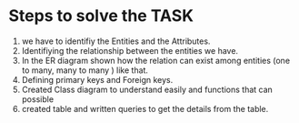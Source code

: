 # Steps to solve the TASK 

1) we have to identifiy the  Entities and the Attributes.
2) Identifiying the relationship between the entities we have.
3) In the ER diagram shown how the relation can exist among entities (one to many,
many to many ) like that. 
4) Defining primary keys and Foreign keys.
5) Created Class diagram to understand easily and functions that can possible 
6) created table and written queries to get the details from the table.
